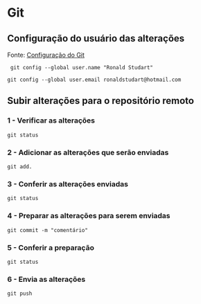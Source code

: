 # Git

## Configuração do usuário das alterações

Fonte: [Configuração do Git](https://git-scm.com/book/pt-br/v2/Come%C3%A7ando-Configura%C3%A7%C3%A3o-Inicial-do-Git) 

```
 git config --global user.name "Ronald Studart"
```
```
git config --global user.email ronaldstudart@hotmail.com
```

## Subir alterações para o repositório remoto


### 1 -  Verificar as alterações
```
git status
```
### 2 -  Adicionar as alterações que serão enviadas

```
git add.
```
### 3 -  Conferir as alterações enviadas

```
git status
```
### 4 -  Preparar as alterações para serem enviadas

```
git commit -m "comentário"
```
### 5 -  Conferir a preparação 

```
git status
```
### 6 -  Envia as alterações
```
git push
```